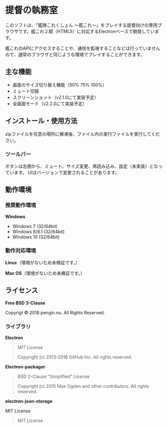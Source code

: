 # 提督の執務室

このソフトは、「艦隊これくしょん ～艦これ～」をプレイする提督向けの専用ブラウザです。艦これ２期（HTML5）に対応するElectronベースで開発しています。

艦これのAPIにアクセスすることや、通信を監視することなどは行っていませんので、通常のブラウザと同じような環境でプレイすることができます。

## 主な機能

- 画面のサイズ切り替え機能（50% 75% 100%）
- ミュート切替
- スクリーンショット（v2.1.0にて実装予定）
- 全画面モード（v2.2.0にて実装予定）

## インストール・使用方法

zipファイルを任意の場所に解凍後、ファイル内の実行ファイルを実行してください。

### ツールバー

ボタンは左側から、ミュート、サイズ変更、再読み込み、設定（未実装）となっています。
UIはバージョンで変更されることがあります。

## 動作環境

### 推奨動作環境

**Windows**

- Windows 7 (32/64bit)
- Windows 8/8.1 (32/64bit)
- Windows 10 (32/64bit) 

### 動作対応環境

**Linux**（環境がないため未検証です。）

**Mac OS**（環境がないため未検証です。）

## ライセンス

**Free BSD 3-Clause**

Copyrigt &copy; 2018 pengin.nu. All Rights Reserved.

### ライブラリ

**Electron**

> MIT License
>
> Copyright (c) 2013-2018 GitHub Inc. All rights reserved.

**Electron-packager**

> BSD 2-Clause "Simplified" License
>
> Copyright (c) 2015 Max Ogden and other contributors. All rights reserved.

**electron-json-storage**

MIT License






> MIT License

